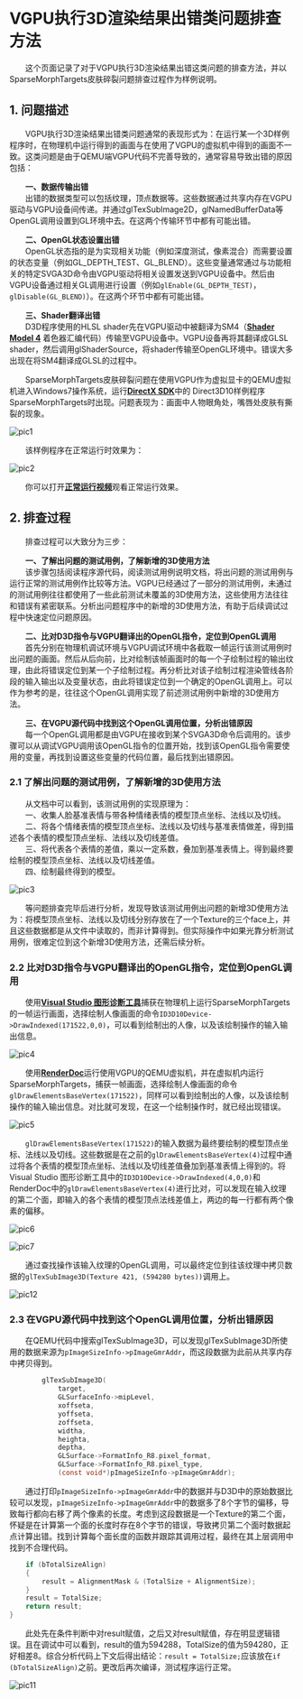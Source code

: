 # VGPU执行3D渲染结果出错类问题排查方法

&emsp;&emsp;这个页面记录了对于VGPU执行3D渲染结果出错这类问题的排查方法，并以SparseMorphTargets皮肤碎裂问题排查过程作为样例说明。

## 1. 问题描述

&emsp;&emsp;VGPU执行3D渲染结果出错类问题通常的表现形式为：在运行某一个3D样例程序时，在物理机中运行得到的画面与在使用了VGPU的虚拟机中得到的画面不一致。这类问题是由于QEMU端VGPU代码不完善导致的，通常容易导致出错的原因包括：  

&emsp;&emsp;**一、数据传输出错**  
&emsp;&emsp;出错的数据类型可以包括纹理，顶点数据等。这些数据通过共享内存在VGPU驱动与VGPU设备间传递。并通过glTexSubImage2D，glNamedBufferData等OpenGL调用设置到GL环境中去。在这两个传输环节中都有可能出错。  

&emsp;&emsp;**二、OpenGL状态设置出错**   
&emsp;&emsp;OpenGL状态指的是为实现相关功能（例如深度测试，像素混合）而需要设置的状态变量（例如GL_DEPTH_TEST、GL_BLEND）。这些变量通常通过与功能相关的特定SVGA3D命令由VGPU驱动将相关设置发送到VGPU设备中。然后由VGPU设备通过相关GL调用进行设置（例如```glEnable(GL_DEPTH_TEST)```，```glDisable(GL_BLEND)```）。在这两个环节中都有可能出错。  

&emsp;&emsp;**三、Shader翻译出错**  
&emsp;&emsp;D3D程序使用的HLSL shader先在VGPU驱动中被翻译为SM4（[**Shader Model 4**](https://docs.microsoft.com/en-us/windows/win32/direct3dhlsl/dx-graphics-hlsl-sm4-asm) 着色器汇编代码）传输至VGPU设备中。VGPU设备再将其翻译成GLSL shader，然后调用glShaderSource，将shader传输至OpenGL环境中。错误大多出现在将SM4翻译成GLSL的过程中。  

&emsp;&emsp;SparseMorphTargets皮肤碎裂问题在使用VGPU作为虚拟显卡的QEMU虚拟机进入Windows7操作系统，运行[**DirectX SDK**](https://www.microsoft.com/en-us/download/details.aspx?id=6812)中的 Direct3D10样例程序SparseMorphTargets时出现。问题表现为：画面中人物眼角处，嘴唇处皮肤有撕裂的现象。  

![pic1](./pic1.png)

&emsp;&emsp;该样例程序在正常运行时效果为：

![pic2](./pic2.png)

&emsp;&emsp;你可以打开[**正常运行视频**](./video1.mp4)观看正常运行效果。  

## 2. 排查过程

&emsp;&emsp;排查过程可以大致分为三步：

&emsp;&emsp;**一、了解出问题的测试用例，了解新增的3D使用方法**  
&emsp;&emsp;该步骤包括阅读程序源代码，阅读测试用例说明文档，将出问题的测试用例与运行正常的测试用例作比较等方法。VGPU已经通过了一部分的测试用例，未通过的测试用例往往都使用了一些此前测试未覆盖的3D使用方法，这些使用方法往往和错误有紧密联系。分析出问题程序中的新增的3D使用方法，有助于后续调试过程中快速定位问题原因。

&emsp;&emsp;**二、比对D3D指令与VGPU翻译出的OpenGL指令，定位到OpenGL调用**  
&emsp;&emsp;首先分别在物理机调试环境与VGPU调试环境中各截取一帧运行该测试用例时出问题的画面。然后从后向前，比对绘制该帧画面时的每一个子绘制过程的输出纹理，由此将错误定位到某一个子绘制过程。再分析比对该子绘制过程渲染管线各阶段的输入输出以及变量状态，由此将错误定位到一个确定的OpenGL调用上。可以作为参考的是，往往这个OpenGL调用实现了前述测试用例中新增的3D使用方法。

&emsp;&emsp;**三、在VGPU源代码中找到这个OpenGL调用位置，分析出错原因**  
&emsp;&emsp;每一个OpenGL调用都是由VGPU在接收到某个SVGA3D命令后调用的。该步骤可以从调试VGPU调用该OpenGL指令的位置开始，找到该OpenGL指令需要使用的变量，再找到设置这些变量的代码位置，最后找到出错原因。

### 2.1 了解出问题的测试用例，了解新增的3D使用方法

&emsp;&emsp;从文档中可以看到，该测试用例的实现原理为：  
&emsp;&emsp;一、收集人脸基准表情与带各种情绪表情的模型顶点坐标、法线以及切线。  
&emsp;&emsp;二、将各个情绪表情的模型顶点坐标、法线以及切线与基准表情做差，得到描述各个表情的模型顶点坐标、法线以及切线差值。  
&emsp;&emsp;三、将代表各个表情的差值，乘以一定系数，叠加到基准表情上。得到最终要绘制的模型顶点坐标、法线以及切线差值。  
&emsp;&emsp;四、绘制最终得到的模型。  

![pic3](./pic3.png)

&emsp;&emsp;等问题排查完毕后进行分析，发现导致该测试用例出问题的新增3D使用方法为：将模型顶点坐标、法线以及切线分别存放在了一个Texture的三个face上，并且这些数据都是从文件中读取的，而非计算得到。但实际操作中如果光靠分析测试用例，很难定位到这个新增3D使用方法，还需后续分析。  

### 2.2 比对D3D指令与VGPU翻译出的OpenGL指令，定位到OpenGL调用

&emsp;&emsp;使用[**Visual Studio 图形诊断工具**](https://docs.microsoft.com/zh-cn/visualstudio/debugger/graphics/visual-studio-graphics-diagnostics?view=vs-2019)捕获在物理机上运行SparseMorphTargets的一帧运行画面，选择绘制人像画面的命令```ID3D10Device->DrawIndexed(171522,0,0)```，可以看到绘制出的人像，以及该绘制操作的输入输出信息。  

![pic4](./pic4.png)

&emsp;&emsp;使用[**RenderDoc**](https://renderdoc.org/)运行使用VGPU的QEMU虚拟机，并在虚拟机内运行SparseMorphTargets，捕获一帧画面，选择绘制人像画面的命令```glDrawElementsBaseVertex(171522)```，同样可以看到绘制出的人像，以及该绘制操作的输入输出信息。对比就可发现，在这一个绘制操作时，就已经出现错误。  

![pic5](./pic5.png)

&emsp;&emsp;```glDrawElementsBaseVertex(171522)```的输入数据为最终要绘制的模型顶点坐标、法线以及切线。这些数据是在之前的```glDrawElementsBaseVertex(4)```过程中通过将各个表情的模型顶点坐标、法线以及切线差值叠加到基准表情上得到的。将Visual Studio 图形诊断工具中的```ID3D10Device->DrawIndexed(4,0,0)```和RenderDoc中的```glDrawElementsBaseVertex(4)```进行比对，可以发现在输入纹理的第二个面，即输入的各个表情的模型顶点法线差值上，两边的每一行都有两个像素的偏移。  

![pic6](./pic6.png)

![pic7](./pic7.png)

&emsp;&emsp;通过查找操作该输入纹理的OpenGL调用，可以最终定位到往该纹理中拷贝数据的```glTexSubImage3D(Texture 421, (594280 bytes))```调用上。  

![pic12](./pic12.png)

### 2.3 在VGPU源代码中找到这个OpenGL调用位置，分析出错原因

&emsp;&emsp;在QEMU代码中搜索glTexSubImage3D，可以发现glTexSubImage3D所使用的数据来源为```pImageSizeInfo->pImageGmrAddr```，而这段数据为此前从共享内存中拷贝得到。

``` c
        glTexSubImage3D(
            target,
            GLSurfaceInfo->mipLevel,
            xoffseta,
            yoffseta,
            zoffseta,
            widtha,
            heighta,
            deptha,
            GLSurface->FormatInfo_R8.pixel_format,
            GLSurface->FormatInfo_R8.pixel_type,
            (const void*)pImageSizeInfo->pImageGmrAddr);
```

&emsp;&emsp;通过打印```pImageSizeInfo->pImageGmrAddr```中的数据并与D3D中的原始数据比较可以发现，```pImageSizeInfo->pImageGmrAddr```中的数据多了8个字节的偏移，导致每行都向右移了两个像素的长度。考虑到这段数据是一个Texture的第二个面，怀疑是在计算第一个面的长度时存在8个字节的错误，导致拷贝第二个面时数据起点计算出错。找到计算每个面长度的函数并跟踪其调用过程，最终在其上层调用中找到不合理代码。  

``` c
    if (bTotalSizeAlign)
    {
        result = AlignmentMask & (TotalSize + AlignmentSize);
    }
    result = TotalSize;
    return result;
}
```

&emsp;&emsp;此处先在条件判断中对result赋值，之后又对result赋值，存在明显逻辑错误。且在调试中可以看到，result的值为594288，TotalSize的值为594280，正好相差8。综合分析代码上下文后得出结论：```result = TotalSize;```应该放在```if (bTotalSizeAlign)```之前。更改后再次编译，测试程序运行正常。  

![pic11](./pic11.png)

